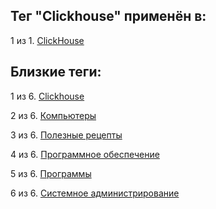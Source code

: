 ## Тег "Clickhouse" применён в:

1 из 1. [ClickHouse](../Компьютеры%20и%20софт/Программы/Clickhouse.md)

## Близкие теги:

1 из 6. [Clickhouse](./clickhouse.md)

2 из 6. [Компьютеры](./компьютеры.md)

3 из 6. [Полезные рецепты](./полезные%20рецепты.md)

4 из 6. [Программное обеспечение](./программное%20обеспечение.md)

5 из 6. [Программы](./программы.md)

6 из 6. [Системное администрирование](./системное%20администрирование.md)

